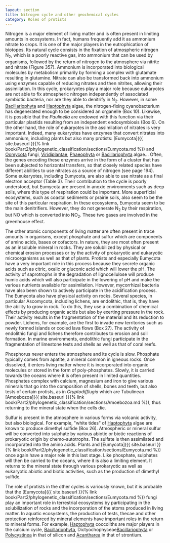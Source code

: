 ```yaml
---
layout: section
title: Nitrogen cycle and other geochemical cycles
category: Roles of protists
---
```

Nitrogen is a major element of living matter and is often present in limiting amounts in ecosystems. In fact, humans frequently add it as ammonium nitrate to crops. It is one of the major players in the eutrophication of biotopes. Its natural cycle consists in the fixation of atmospheric nitrogen N<sub>2</sub>, which is a poorly reactive gas, into ammonium that can be used by organisms, followed by the return of nitrogen to the atmosphere via nitrite and nitrate (Figure 357). Ammonium is incorporated into biological molecules by metabolism primarily by forming a complex with glutamate resulting in glutamine. Nitrate can also be transformed back into ammonium using enzymes capable of reducing nitrates and then nitrites, allowing their assimilation. In this cycle, prokaryotes play a major role because eukaryotes are not able to fix atmospheric nitrogen independently of associated symbiotic bacteria, nor are they able to denitrify in N<sub>2</sub>. However, in some [Bacillariophyta]({{site.baseurl}}/book/Part2/phylogenetic_classification/sections/Ochrophyta.html#bacillariophyta) and [Haptophyta]({{site.baseurl}}/book/Part2/phylogenetic_classification/sections/Hacrobia.html#haptophyta) algae, the nitrogen-fixing cyanobacterium has degenerated enough to be considered an organelle (Box 10). Likewise, it is possible that the _Paulinella_ are endowed with this function via their particular plastids resulting from an independent endosymbiosis (Box 6). On the other hand, the role of eukaryotes in the assimilation of nitrates is very important. Indeed, many eukaryotes have enzymes that convert nitrates into ammonium, including plants but also many protists: [Eumycota]({{ site.baseurl }}{% link book/Part2/phylogenetic_classification/sections/Eumycota.md %}) and [Oomycota]({{site.baseurl}}/book/Part2/phylogenetic_classification/sections/Stramenopila.html#oomycota) fungi, [Viridiplantae]({{site.baseurl}}/book/Part2/phylogenetic_classification/sections/Archaeplastida.html#viridiplantae), [Phaeophyta]({{site.baseurl}}/book/Part2/phylogenetic_classification/sections/Ochrophyta.html#phaeophyta) or [Bacillariophyta]({{site.baseurl}}/book/Part2/phylogenetic_classification/sections/Ochrophyta.html#bacillariophyta) algae... Often, the genes encoding these enzymes arrive in the form of a cluster that has been subjected to horizontal transfers, so that closely related species have different abilities to use nitrates as a source of nitrogen (see page 194). Some eukaryotes, including Eumycota, are also able to use nitrate as a final electron acceptor (Table 3). Their contribution to the cycle is poorly understood, but Eumycota are present in anoxic environments such as deep soils, where this type of respiration could be important. More superficial ecosystems, such as coastal sediments or prairie soils, also seem to be the site of this particular respiration. In these ecosystems, Eumycota seem to be the main denitrifiers. However, they do not generate N<sub>2</sub> by their respiration, but NO which is converted into NO<sub>2</sub>. These two gases are involved in the greenhouse effect.

The other atomic components of living matter are often present in trace amounts in organisms, except phosphate and sulfur which are components of amino acids, bases or cofactors. In nature, they are most often present as an insoluble mineral in rocks. They are solubilized by physical or chemical erosion processes or by the activity of prokaryotic and eukaryotic microorganisms as well as that of plants. Protists and especially Eumycota have a very important role in this process because they secrete organic acids such as citric, oxalic or gluconic acid which will lower the pH. The activity of saprotrophs in the degradation of lignocellulose will produce humic acids which will also participate in the lowering of pH and make the various nutrients available for assimilation. However, mycorrhizal bacteria have also been shown to actively participate in the acidification process. The Eumycota also have physical activity on rocks. Several species, in particular Ascomycota, including lichens, are endolithic, that is, they have the ability to grow in rock. To do this, they use a combination of chemical effects by producing organic acids but also by exerting pressure in the rock. Their activity results in the fragmentation of the material and its reduction to powder. Lichens, for example, are the first to invade new territories such as newly formed islands or cooled lava flows (Box 27). The activity of endolithic fungi and lichens therefore contributes to erosion and soil formation. In marine environments, endolithic fungi participate in the fragmentation of limestone tests and shells as well as that of coral reefs.

Phosphorus never enters the atmosphere and its cycle is slow. Phosphate typically comes from apatite, a mineral common in igneous rocks. Once dissolved, it enters living matter where it is incorporated into organic molecules or stored in the form of poly-phosphates. Slowly, it is carried towards the oceans where it is often present in limited quantities. Phosphates complex with calcium, magnesium and iron to give various minerals that go into the composition of shells, bones and teeth, but also tests of certain protists, as in _Cryptodifflugia_ which are Tubulinean [Amoebozoa]({{ site.baseurl }}{% link book/Part2/phylogenetic_classification/sections/Amoebozoa.md %}), thus returning to the mineral state when the cells die.

Sulfur is present in the atmosphere in various forms via volcanic activity, but also biological. For example, "white tides" of [Haptophyta]({{site.baseurl}}/book/Part2/phylogenetic_classification/sections/Hacrobia.html#haptophyta) algae are known to produce dimethyl sulfide (Box 26). Atmospheric or mineral sulfur will be converted into sulphate by various abiotic or biotic reactions of prokaryotic origin by chemo-autotrophs. The sulfate is then assimilated and incorporated into the amino acids. Plants and [Eumycota]({{ site.baseurl }}{% link book/Part2/phylogenetic_classification/sections/Eumycota.md %}) once again have a major role in this last stage. Like phosphate, sulphates will then be carried to the oceans, where it is also a limiting element. It returns to the mineral state through various prokaryotic as well as eukaryotic abiotic and biotic activities, such as the production of dimethyl sulfide.

The role of protists in the other cycles is variously known, but it is probable that the [Eumycota]({{ site.baseurl }}{% link book/Part2/phylogenetic_classification/sections/Eumycota.md %}) fungi play an important role in terrestrial ecosystems by participating in the solubilization of rocks and the incorporation of the atoms produced in living matter. In aquatic ecosystems, the production of tests, thecae and other protection reinforced by mineral elements have important roles in the return to mineral forms. For example, [Haptophyta]({{site.baseurl}}/book/Part2/phylogenetic_classification/sections/Hacrobia.html#haptophyta) coccoliths are major players in the calcium cycle, [Bacillariophyta]({{site.baseurl}}/book/Part2/phylogenetic_classification/sections/Ochrophyta.html#bacillariophyta), Dictyochophyceae[Bacillariophyta]({{site.baseurl}}/book/Part2/phylogenetic_classification/sections/Ochrophyta.html#dictyochophyceae) or [Polycystinea]({{site.baseurl}}/book/Part2/phylogenetic_classification/sectionsRhizaria.html#polycystinea) in that of silicon and [Acantharea]({{site.baseurl}}/book/Part2/phylogenetic_classification/sections/Rhizaria.html#acantharea) in that of strontium.
